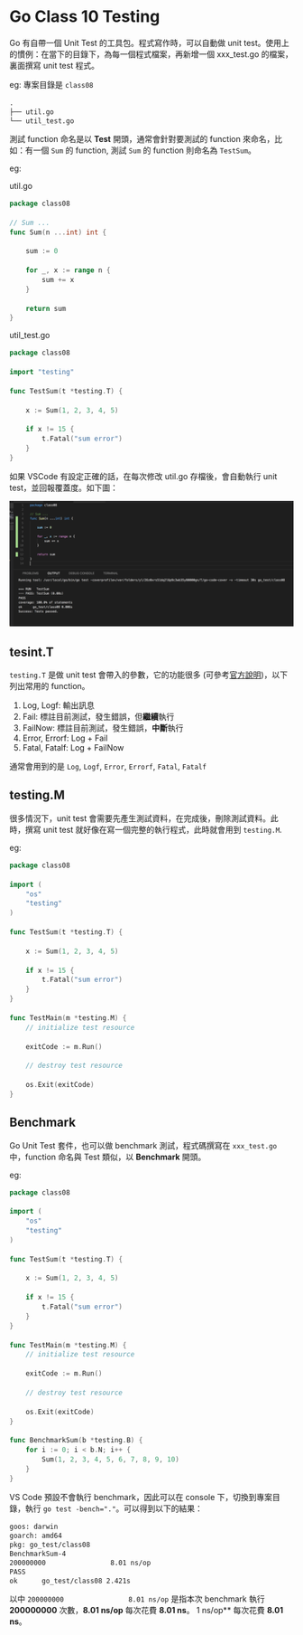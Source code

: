 # Go Class 10 Testing

Go 有自帶一個 Unit Test 的工具包。程式寫作時，可以自動做 unit test。使用上的慣例：在當下的目錄下，為每一個程式檔案，再新增一個 xxx_test.go 的檔案，裏面撰寫 unit test 程式。

eg: 專案目錄是 `class08`

```text
.
├── util.go
└── util_test.go
```

測試 function 命名是以 **Test** 開頭，通常會針對要測試的 function 來命名，比如：有一個 `Sum` 的 function, 測試 `Sum` 的 function 則命名為 `TestSum`。

eg:

util.go

```go
package class08

// Sum ...
func Sum(n ...int) int {

    sum := 0

    for _, x := range n {
        sum += x
    }

    return sum
}
```

util_test.go

```go
package class08

import "testing"

func TestSum(t *testing.T) {

    x := Sum(1, 2, 3, 4, 5)

    if x != 15 {
        t.Fatal("sum error")
    }
}
```

如果 VSCode 有設定正確的話，在每次修改 util.go 存檔後，會自動執行 unit test，並回報覆蓋度。如下圖：

![Unit Test Coverage](unit_test.png)

## tesint.T

`testing.T` 是做 unit test 會帶入的參數，它的功能很多 (可參考[官方說明](https://golang.org/pkg/testing/#T))，以下列出常用的 function。

1. Log, Logf: 輸出訊息
1. Fail: 標註目前測試，發生錯誤，但**繼續**執行
1. FailNow: 標註目前測試，發生錯誤，**中斷**執行
1. Error, Errorf: Log + Fail
1. Fatal, Fatalf: Log + FailNow

通常會用到的是 `Log`, `Logf`, `Error`, `Errorf`, `Fatal`, `Fatalf`

## testing.M

很多情況下，unit test 會需要先產生測試資料，在完成後，刪除測試資料。此時，撰寫 unit test 就好像在寫一個完整的執行程式，此時就會用到 `testing.M`.

eg:

```go
package class08

import (
    "os"
    "testing"
)

func TestSum(t *testing.T) {

    x := Sum(1, 2, 3, 4, 5)

    if x != 15 {
        t.Fatal("sum error")
    }
}

func TestMain(m *testing.M) {
    // initialize test resource

    exitCode := m.Run()

    // destroy test resource

    os.Exit(exitCode)
}
```

## Benchmark

Go Unit Test 套件，也可以做 benchmark 測試，程式碼撰寫在 `xxx_test.go` 中，function 命名與 Test 類似，以 **Benchmark** 開頭。

eg:

```go
package class08

import (
    "os"
    "testing"
)

func TestSum(t *testing.T) {

    x := Sum(1, 2, 3, 4, 5)

    if x != 15 {
        t.Fatal("sum error")
    }
}

func TestMain(m *testing.M) {
    // initialize test resource

    exitCode := m.Run()

    // destroy test resource

    os.Exit(exitCode)
}

func BenchmarkSum(b *testing.B) {
    for i := 0; i < b.N; i++ {
        Sum(1, 2, 3, 4, 5, 6, 7, 8, 9, 10)
    }
}
```

VS Code 預設不會執行 benchmark，因此可以在 console 下，切換到專案目錄，執行 `go test -bench="."`。可以得到以下的結果：

```text
goos: darwin
goarch: amd64
pkg: go_test/class08
BenchmarkSum-4
200000000                8.01 ns/op
PASS
ok      go_test/class08 2.421s
```

以中 `200000000                8.01 ns/op` 是指本次 benchmark 執行 **200000000** 次數，**8.01 ns/op** 每次花費 **8.01 ns**。
1 ns/op** 每次花費 **8.01 ns**。
